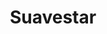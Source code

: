 ---
title: "Suavestar"
url: /ciudad-autonoma-de-buenos-aires/suavestar-avenida-belgrano-2/
shop: Betten
---